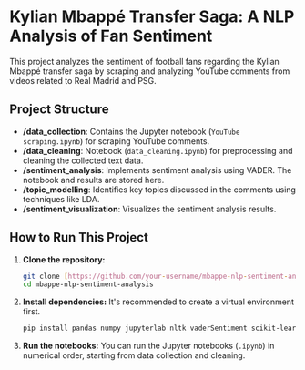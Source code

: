 # Kylian Mbappé Transfer Saga: A NLP Analysis of Fan Sentiment

This project analyzes the sentiment of football fans regarding the Kylian Mbappé transfer saga by scraping and analyzing YouTube comments from videos related to Real Madrid and PSG.

## Project Structure

-   **/data_collection**: Contains the Jupyter notebook (`YouTube scraping.ipynb`) for scraping YouTube comments.
-   **/data_cleaning**: Notebook (`data_cleaning.ipynb`) for preprocessing and cleaning the collected text data.
-   **/sentiment_analysis**: Implements sentiment analysis using VADER. The notebook and results are stored here.
-   **/topic_modelling**: Identifies key topics discussed in the comments using techniques like LDA.
-   **/sentiment_visualization**: Visualizes the sentiment analysis results.

## How to Run This Project

1.  **Clone the repository:**
    ```bash
    git clone [https://github.com/your-username/mbappe-nlp-sentiment-analysis.git](https://github.com/your-username/mbappe-nlp-sentiment-analysis.git)
    cd mbappe-nlp-sentiment-analysis
    ```

2.  **Install dependencies:**
    It's recommended to create a virtual environment first.
    ```bash
    pip install pandas numpy jupyterlab nltk vaderSentiment scikit-learn gensim
    ```

3.  **Run the notebooks:**
    You can run the Jupyter notebooks (`.ipynb`) in numerical order, starting from data collection and cleaning.

